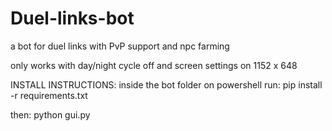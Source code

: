 # Duel-links-bot
a bot for duel links with PvP support and npc farming 

only works with day/night cycle off and screen settings on 1152 x 648

INSTALL INSTRUCTIONS:
inside the bot folder on powershell run:
pip install -r requirements.txt

then:
python gui.py
